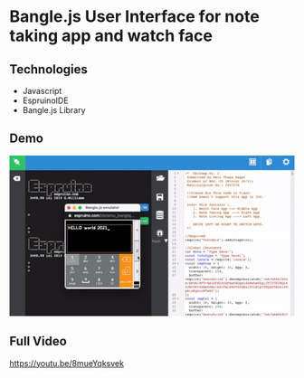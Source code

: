 # Bangle.js User Interface for note taking app and watch face
## Technologies
- Javascript
- EspruinoIDE
- Bangle.js Library

## Demo
![](ezgif-6-aac8330e8e.gif)

## Full Video
https://youtu.be/8mueYqksvek
